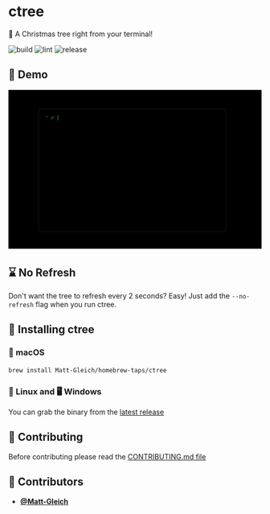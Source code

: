 <!-- DO NOT REMOVE - contributor_list:data:start:["Matt-Gleich"]:end -->

# ctree

🎄 A Christmas tree right from your terminal!

![build](https://github.com/Matt-Gleich/ctree/workflows/build/badge.svg)
![lint](https://github.com/Matt-Gleich/ctree/workflows/lint/badge.svg)
![release](https://github.com/Matt-Gleich/ctree/workflows/release/badge.svg)

## 👀 Demo

![demo gif](./images/demo.gif)

## ⌛ No Refresh

Don't want the tree to refresh every 2 seconds? Easy! Just add the `--no-refresh` flag when you run ctree.

## 🚀 Installing ctree

### 🍎 macOS

```bash
brew install Matt-Gleich/homebrew-taps/ctree
```

### 🐧 Linux and 🖥 Windows

You can grab the binary from the [latest release](https://github.com/Matt-Gleich/ctree/releases/latest)

## 🙌 Contributing

Before contributing please read the [CONTRIBUTING.md file](https://github.com/Matt-Gleich/ctree/blob/master/CONTRIBUTING.md)

<!-- DO NOT REMOVE - contributor_list:start -->

## 👥 Contributors

- **[@Matt-Gleich](https://github.com/Matt-Gleich)**

<!-- DO NOT REMOVE - contributor_list:end -->
